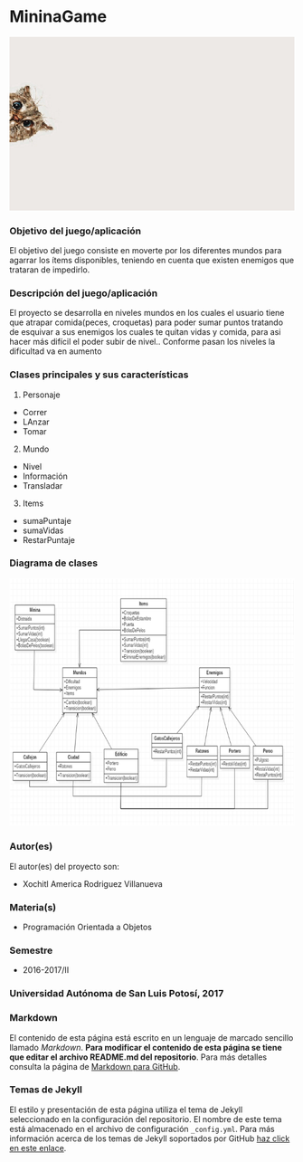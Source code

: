 # MininaGame

![MininaGame](https://github.com/acominf/MininaGame/blob/master/MininaGameB/images/Portada.png)

### Objetivo del juego/aplicación
El objetivo del juego consiste en moverte por los diferentes mundos para agarrar los ítems disponibles, teniendo en cuenta que existen enemigos que trataran de impedirlo.

### Descripción del juego/aplicación
El proyecto se desarrolla en niveles mundos en los cuales el usuario tiene que atrapar  comida(peces, croquetas) para poder sumar puntos tratando de esquivar a sus enemigos los cuales te quitan vidas y comida, para asi hacer más difícil el poder subir de nivel..
Conforme pasan los niveles la dificultad va en aumento


### Clases principales y sus características
1. Personaje
* Correr
* LAnzar
* Tomar

2. Mundo
* Nivel
* Información
* Transladar

3. Items
* sumaPuntaje
* sumaVidas
* RestarPuntaje

### Diagrama de clases
![Diagrama de clases](https://github.com/acominf/MininaGame/blob/master/diagramaClases.png)

### Autor(es)
El autor(es) del proyecto son:
- Xochitl America Rodriguez Villanueva 


### Materia(s)
- Programación Orientada a Objetos

### Semestre
- 2016-2017/II

### Universidad Autónoma de San Luis Potosí, 2017

### Markdown
El contenido de esta página está escrito en un lenguaje de marcado sencillo llamado _Markdown_. **Para modificar el contenido de esta página se tiene que editar el archivo README.md del repositorio**. Para más detalles consulta la página de [Markdown para GitHub](https://guides.github.com/features/mastering-markdown/).

### Temas de Jekyll
El estilo y presentación de esta página utiliza el tema de Jekyll seleccionado en la configuración del repositorio. El nombre de este tema está almacenado en el archivo de configuración `_config.yml`. Para más información acerca de los temas de Jekyll soportados por GitHub [haz click en este enlace](https://pages.github.com/themes/).
